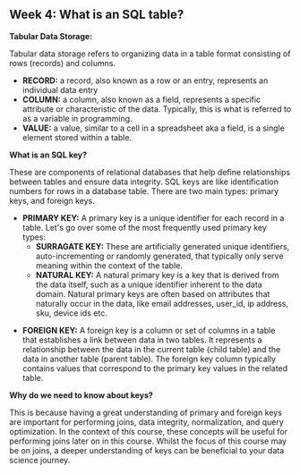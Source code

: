 <h2> Week 4: What is an SQL table?</h2>

<b>Tabular Data Storage:</b>
<p>Tabular data storage refers to organizing data in a table format consisting of rows (records) and columns.</p>
<ul>
<li><b>RECORD:</b> a record, also known as a row or an entry, represents an individual data entry</li>
<li><b>COLUMN:</b> a column, also known as a field, represents a specific attribute or characteristic of the data. Typically, this is what is referred to as a variable in programming.</li>
<li><b>VALUE:</b> a value, similar to a cell in a spreadsheet aka a field, is a single element stored within a table.</li>
</ul>

<b> What is an SQL key? </b>
<p> These are components of relational databases that help define relationships between tables and ensure data integrity. SQL keys are like identification numbers for rows in a database table. There are two main types: primary keys, and foreign keys.</p>

<ul><li><b>PRIMARY KEY:</b>
A primary key is a unique identifier for each record in a table. Let's go over some of the most frequently used primary key types:
<ul>
<li><b>SURRAGATE KEY:</b>
  These are artificially generated unique identifiers, auto-incrementing or randomly generated, that typically only serve meaning within the context of the table.
<li><b>NATURAL KEY:</b> A natural primary key is a key that is derived from the data itself, such as a unique identifier inherent to the data domain. 
  Natural primary keys are often based on attributes that naturally occur in the data, like email addresses, user_id, ip address, sku, device ids etc.</li>
</ul></li></ul>

<ul><li><b>FOREIGN KEY:</b>
A foreign key is a column or set of columns in a table that establishes a link between data in two tables.
It represents a relationship between the data in the current table (child table) and the data in another table (parent table).
The foreign key column typically contains values that correspond to the primary key values in the related table.</li></ul>

<b>Why do we need to know about keys?</b>

<p>This is because having a great understanding of primary and foreign keys are important for performing joins,  data integrity, normalization, and query optimization. In the context of this course, these concepts will be  useful for performing joins later on in this course. Whilst the focus of this course may be on joins, a deeper understanding of keys can be beneficial to your data science journey.</p>

